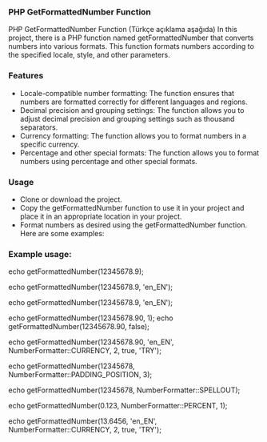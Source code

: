 
### PHP GetFormattedNumber Function
PHP GetFormattedNumber Function (Türkçe açıklama aşağıda)
In this project, there is a PHP function named getFormattedNumber that converts numbers into various formats. This function formats numbers according to the specified locale, style, and other parameters.

### Features
- Locale-compatible number formatting: The function ensures that numbers are formatted correctly for different languages and regions.
- Decimal precision and grouping settings: The function allows you to adjust decimal precision and grouping settings such as thousand separators.
- Currency formatting: The function allows you to format numbers in a specific currency.
- Percentage and other special formats: The function allows you to format numbers using percentage and other special formats.

### Usage
- Clone or download the project.
- Copy the getFormattedNumber function to use it in your project and place it in an appropriate location in your project.
- Format numbers as desired using the getFormattedNumber function. Here are some examples:

### Example usage: 
echo getFormattedNumber(12345678.9); 

echo getFormattedNumber(12345678.9, 'en_EN'); 

echo getFormattedNumber(12345678.9, 'en_EN'); 

echo getFormattedNumber(12345678.90, 1); echo getFormattedNumber(12345678.90, false); 

 echo getFormattedNumber(12345678.90, 'en_EN', NumberFormatter::CURRENCY, 2, true, 'TRY'); 

echo getFormattedNumber(12345678, NumberFormatter::PADDING_POSITION, 3); 

echo getFormattedNumber(12345678, NumberFormatter::SPELLOUT);

echo getFormattedNumber(0.123, NumberFormatter::PERCENT, 1); 

echo getFormattedNumber(13.6456, 'en_EN', NumberFormatter::CURRENCY, 2, true, 'TRY');
